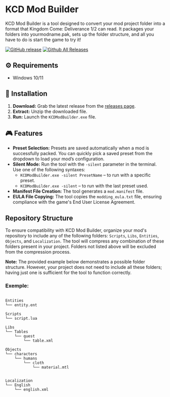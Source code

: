 # KCD Mod Builder

KCD Mod Builder is a tool designed to convert your mod project folder into a format that Kingdom Come: Deliverance 1/2 can read. It packages your folders into yourmodname.pak, sets up the folder structure, and all you have to do is start the game to try it!

[![GitHub release](https://img.shields.io/github/release/Antstar609/KCD-Mod-Builder.svg)](https://github.com/Antstar609/KCD-Mod-Builder/releases/latest)
[![Github All Releases](https://img.shields.io/github/downloads/Antstar609/KCD-Mod-Builder/total.svg)](https://github.com/Antstar609/KCD-Mod-Builder/releases/latest)

## :gear: Requirements

- Windows 10/11

## :rocket: Installation

1. **Download:** Grab the latest release from the [releases page](https://github.com/Antstar609/KCD-Mod-Builder/releases).
2. **Extract:** Unzip the downloaded file.
3. **Run:** Launch the `KCDModBuilder.exe` file.

## :video_game: Features

- **Preset Selection:** Presets are saved automatically when a mod is successfully packed. You can quickly pick a saved preset from the dropdown to load your mod’s configuration.
- **Silent Mode:** Run the tool with the `-silent` parameter in the terminal. Use one of the following syntaxes:
  - `KCDModBuilder.exe -silent PresetName` – to run with a specific preset.
  - `KCDModBuilder.exe -silent` – to run with the last preset used.
- **Manifest File Creation:** The tool generates a `mod.manifest` file.
- **EULA File Copying:** The tool copies the `modding_eula.txt` file, ensuring compliance with the game's End User License Agreement.

## Repository Structure

To ensure compatibility with KCD Mod Builder, organize your mod's repository to include any of the following folders: `Scripts`, `Libs`, `Entities`, `Objects`, and `Localization`. The tool will compress any combination of these folders present in your project. Folders not listed above will be excluded from the compression process.

**Note:** The provided example below demonstrates a possible folder structure. However, your project does not need to include all these folders; having just one is sufficient for the tool to function correctly.

### Exemple:
```plaintext

Entities
└── entity.ent

Scripts
└── script.lua

Libs
└── Tables
    └── quest
        └── table.xml

Objects
└── characters
    └── humans
        └── cloth
            └── material.mtl


Localization
└── English
    └── english.xml
```
